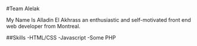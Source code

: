 #Team Alelak

My Name Is Alladin El Akhrass  an enthusiastic and self-motivated front end web developer from Montreal.

##Skills 
-HTML/CSS
-Javascript
-Some PHP 

